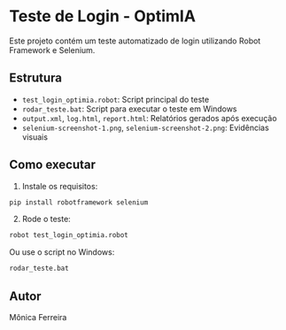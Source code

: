 # Teste de Login - OptimIA

Este projeto contém um teste automatizado de login utilizando Robot Framework e Selenium.

## Estrutura

- `test_login_optimia.robot`: Script principal do teste
- `rodar_teste.bat`: Script para executar o teste em Windows
- `output.xml`, `log.html`, `report.html`: Relatórios gerados após execução
- `selenium-screenshot-1.png`, `selenium-screenshot-2.png`: Evidências visuais

## Como executar

1. Instale os requisitos:
```bash
pip install robotframework selenium
```

2. Rode o teste:
```bash
robot test_login_optimia.robot
```

Ou use o script no Windows:
```bash
rodar_teste.bat
```

## Autor

Mônica Ferreira
